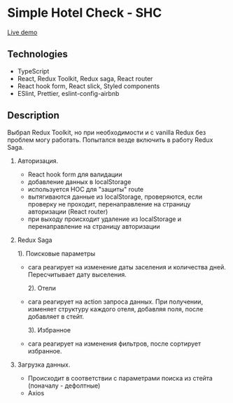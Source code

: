 # Simple Hotel Check - SHC

[Live demo]()

## Technologies

- TypeScript
- React, Redux Toolkit, Redux saga, React router
- React hook form, React slick, Styled components
- ESlint, Prettier, eslint-config-airbnb

## Description

Выбрал Redux Toolkit, но при необходимости и с vanilla Redux без проблем могу работать.
Попытался везде включить в работу Redux Saga.

1. Авторизация.

   - React hook form для валидации
   - добавление данных в localStorage
   - используется HOC для "защиты" route
   - вытягиваются данные из localStorage, проверяются, если проверку не проходит, перенаправление на страницу авторизации (React router)
   - при выходу происходит удаление из localStorage и перенаправление на страницу авторизации

2. Redux Saga

   1). Поисковые параметры

   - сага реагирует на изменение даты заселения и количества дней. Пересчитывает дату выселения.

     2). Отели

   - сага реагирует на action запроса данных. При получении, изменяет структуру каждого отеля, добавляя поля, после добавляет в стейт.

     3). Избранное

   - сага реагирует на изменения фильтров, после сортирует избранное.

3. Загрузка данных.

   - Происходит в соответствии с параметрами поиска из стейта (поначалу - дефолтные)
   - Axios
